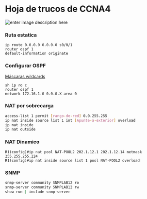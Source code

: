 # Hoja de trucos de CCNA4
![enter image description here](https://wallpapercave.com/wp/wp4434685.jpg)





### Ruta estatica

```
ip route 0.0.0.0 0.0.0.0 s0/0/1
router ospf 1
default-information originate
```

### Configurar OSPF
[Máscaras wildcards](https://es.wikipedia.org/wiki/M%C3%A1scara_wildcard)

```
sh ip ro c
router ospf 1
network 172.16.1.0 0.0.0.X area 0
```



### NAT por sobrecarga
```bash
access-list 1 permit [rango-de-red] 0.0.255.255
ip nat inside source list 1 int [Apunte-a-exterior] overload
ip nat inside 
ip nat outside
```

### NAT Dinamico
```
R1(config)#ip nat pool NAT-POOL2 202.1.12.1 202.1.12.14 netmask 255.255.255.224
R1(config)#ip nat inside source list 1 pool NAT-POOL2 overload
```


### SNMP

```bash
snmp-server community SNMPLAB12 ro
snmp-server community SNMPLAB12 rw
show run | include snmp-server
```
